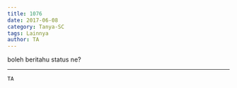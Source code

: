 ```yaml
---
title: 1076
date: 2017-06-08
category: Tanya-SC
tags: Lainnya
author: TA
---
```


boleh beritahu status ne?

---



`TA`
